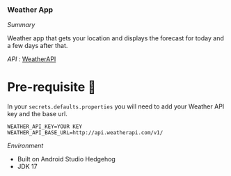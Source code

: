 ### Weather App

*Summary*

Weather app that gets your location and displays the forecast for today and a few days after that.

*API :* [WeatherAPI](https://www.weatherapi.com/)

# Pre-requisite 📝

In your `secrets.defaults.properties` you will need to add your Weather API key and the base url.

```properties
WEATHER_API_KEY=YOUR KEY
WEATHER_API_BASE_URL=http://api.weatherapi.com/v1/
```

*Environment*

- Built on Android Studio Hedgehog
- JDK 17
